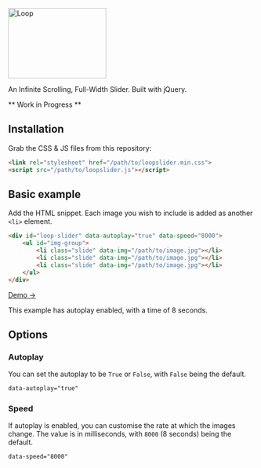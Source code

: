 <img alt="Loop" src="https://loopslider.io/assets/img/loop_logo@0.5x.png" width="200" height="143">

An Infinite Scrolling, Full-Width Slider. Built with jQuery.

** Work in Progress **

## Installation

Grab the CSS & JS files from this repository:
```html
<link rel="stylesheet" href="/path/to/loopslider.min.css">
<script src="/path/to/loopslider.js"></script>
```

## Basic example

Add the HTML snippet. Each image you wish to include is added as another `<li>` element.

```html
<div id="loop-slider" data-autoplay="true" data-speed="8000">
    <ul id="img-group">
        <li class="slide" data-img="/path/to/image.jpg"></li>
        <li class="slide" data-img="/path/to/image.jpg"></li>
        <li class="slide" data-img="/path/to/image.jpg"></li>
    </ul>
</div>
```
[Demo &rarr;](https://loopslider.io/demo.html)

This example has autoplay enabled, with a time of 8 seconds.

## Options

### Autoplay

You can set the autoplay to be `True` or `False`, with `False` being the default.
```html
data-autoplay="true"
```
### Speed

If autoplay is enabled, you can customise the rate at which the images change. The value is in milliseconds, with `8000` (8 seconds) being the default.
```html
data-speed="8000"
```
